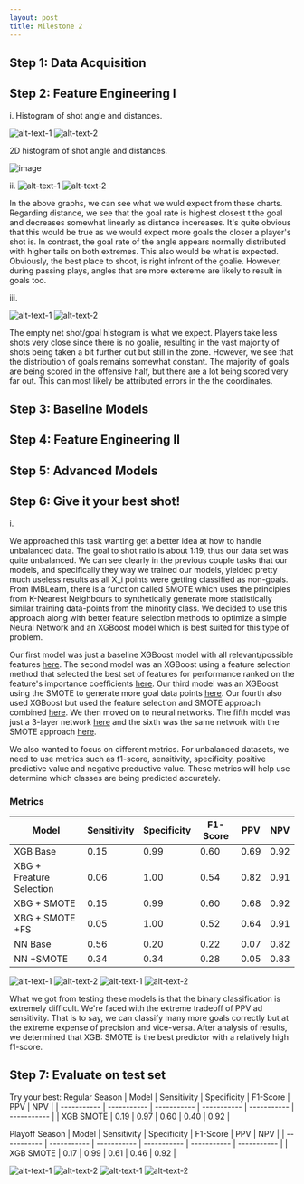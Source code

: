 ```yaml
---
layout: post
title: Milestone 2
---
```



## Step 1: Data Acquisition




## Step 2: Feature Engineering I

i. Histogram of shot angle and distances.

![alt-text-1](/figures/shot_dist.png "title-1") ![alt-text-2](/figures/angle_hist.png "title-2")

2D histogram of shot angle and distances.

![image](/figures/2d.png "Title")

ii.
![alt-text-1](/figures/score_rate_dist.png "title-1") ![alt-text-2](/figures/score_rate_angle.png "title-2")

In the above graphs, we can see what we wuld expect from these charts. Regarding distance, we see that the goal rate is highest closest t the goal and decreases somewhat linearly as distance incereases. It's quite obvious that this would be true as we would expect more goals the closer a player's shot is. In contrast, the goal rate of the angle appears normally distributed with higher tails on both extremes. This also would be what is expected. Obviously, the best place to shoot, is right infront of the goalie. However, during passing plays, angles that are more extereme are likely to result in goals too.

iii.

![alt-text-1](/figures/hist_empty.png "title-1") ![alt-text-2](/figures/emptynet_dist.png "title-2")

The empty net shot/goal histogram is what we expect. Players take less shots very close since there is no goalie, resulting in the vast majority of shots being taken a bit further out but still in the zone. However, we see that the distribution of goals remains somewhat constant. The majority of goals are being scored in the offensive half, but there are a lot being scored very far out. This can most likely be attributed errors in the the coordinates.


## Step 3: Baseline Models

## Step 4: Feature Engineering II 

## Step 5: Advanced Models

## Step 6: Give it your best shot!

i.

We approached this task wanting get a better idea at how to handle unbalanced data. The goal to shot ratio is about 1:19, thus our data set was quite unbalanced. We can see clearly in the previous couple tasks that our models, and specifically they way we trained our models, yielded pretty much useless results as all X_i points were getting classified as non-goals. From IMBLearn, there is a function called SMOTE which uses the principles from K-Nearest Neighbours to synthetically generate more statistically similar training data-points from the minority class. We decided to use this approach along with better feature selection methods to optimize a simple Neural Network and an XGBoost model which is best suited for this type of problem.

Our first model was just a baseline XGBoost model with all relevant/possible features [here](https://www.comet.com/nhl-07/try-best/67ec3c39233a491f8caa17d9ad304ddd). The second model was an XGBoost using a feature selection method that selected the best set of features for performance ranked on the feature's importance coefficients [here](https://www.comet.com/nhl-07/try-best/369a7d23e3124c6f91dc9b25246f390f). Our third model was an XGBoost using the SMOTE to generate more goal data points [here](https://www.comet.com/nhl-07/try-best/31ad70d81a024e30bebbf7c6532f68d4). Our fourth also used XGBoost but used the feature selection and SMOTE approach combined [here](https://www.comet.com/nhl-07/try-best/8ff12dd37c8c482680d2afdc98996c43). We then moved on to neural networks. The fifth model was just a 3-layer network [here](https://www.comet.com/nhl-07/try-best/e93c967b981c4be289fbb39f3b0d71e5) and the sixth was the same network with the SMOTE approach [here](https://www.comet.com/nhl-07/try-best/125ec88b646b426bbb257b34acf54a31).

We also wanted to focus on different metrics. For unbalanced datasets, we need to use metrics such as f1-score, sensitivity, specificity, positive predictive value and negative preductive value. These metrics will help use determine which classes are being predicted accurately. 

### Metrics

| Model     | Sensitivity | Specificity      | F1-Score | PPV     | NPV |
| ----------- | ----------- | ----------- | ----------- | ----------- | ----------- |
| XGB Base    | 0.15 | 0.99    | 0.60 | 0.69     | 0.92 |
| XBG + Freature Selection     | 0.06 | 1.00     | 0.54 | 0.82     | 0.91 |
| XBG + SMOTE  | 0.15| 0.99      | 0.60 | 0.68     | 0.92 |
|  XBG + SMOTE +FS  | 0.05 | 1.00     | 0.52| 0.64     | 0.91 |
| NN Base    | 0.56| 0.20     | 0.22 | 0.07    | 0.82 |
| NN +SMOTE   | 0.34 | 0.34    | 0.28 | 0.05     | 0.83 |



![alt-text-1](/figures/realiability.png "title-19") ![alt-text-2](/figures/roc.png "title-21")
![alt-text-1](/figures/cumalitive.png "title-12") ![alt-text-2](/figures/goal_rate.png "title-23")

What we got from testing these models is that the binary classification is extremely difficult. We're faced with the extreme tradeoff of PPV ad sensitivity. That is to say, we can classify many more goals correctly but at the extreme expense of precision and vice-versa. After analysis of results, we determined that XGB: SMOTE is the best predictor with a relatively high f1-score. 



## Step 7: Evaluate on test set


Try your best:
Regular Season
| Model     | Sensitivity | Specificity      | F1-Score | PPV     | NPV |
| ----------- | ----------- | ----------- | ----------- | ----------- | ----------- |
| XGB SMOTE   | 0.19 | 0.97    | 0.60 | 0.40     | 0.92 |

Playoff Season
| Model     | Sensitivity | Specificity      | F1-Score | PPV     | NPV |
| ----------- | ----------- | ----------- | ----------- | ----------- | ----------- |
| XGB SMOTE   | 0.17 | 0.99    | 0.61 | 0.46     | 0.92 |

![alt-text-1](/figures/rely.png "title-19") ![alt-text-2](/figures/rc_test.png "title-21")
![alt-text-1](/figures/goal_test.png "title-12") ![alt-text-2](/figures/cum_test.png "title-23")





